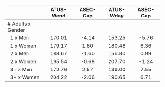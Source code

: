 
|                      |    ATUS-Wend |     ASEC-Gap |    ATUS-Wday |     ASEC-Gap |
| -------------------- | :----------: | :----------: | :----------: | :----------: |
| # Adults x Gender    |              |              |              |              |
| &nbsp;&nbsp;1 x Men  |       170.01 |        -4.14 |       153.25 |        -5.76 |
| &nbsp;&nbsp;1 x Women |       179.17 |         1.80 |       180.48 |         6.36 |
| &nbsp;&nbsp;2 x Men  |       188.67 |        -1.60 |       156.80 |         0.99 |
| &nbsp;&nbsp;2 x Women |       195.54 |        -0.68 |       207.70 |        -1.24 |
| &nbsp;&nbsp;3+ x Men |       172.76 |         2.57 |       139.00 |         7.55 |
| &nbsp;&nbsp;3+ x Women |       204.22 |        -2.06 |       190.65 |         6.71 |

